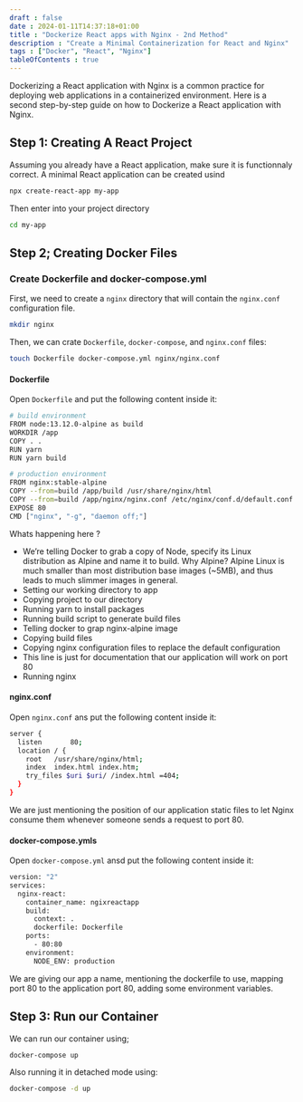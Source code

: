 ```yaml
--- 
draft : false
date : 2024-01-11T14:37:18+01:00
title : "Dockerize React apps with Nginx - 2nd Method"
description : "Create a Minimal Containerization for React and Nginx"
tags : ["Docker", "React", "Nginx"]
tableOfContents : true
---
```


Dockerizing a React application with Nginx is a common practice for deploying web applications in a containerized environment. Here is a second step-by-step guide on how to Dockerize a React application with Nginx.

## Step 1: Creating A React Project

Assuming you already have a React application, make sure it is functionnaly correct. A minimal React application can be created usind
```bash
npx create-react-app my-app
```
Then enter into your project directory
```bash
cd my-app
```
## Step 2;  Creating Docker Files


### Create Dockerfile and docker-compose.yml

First, we need to create a `nginx` directory that will contain the `nginx.conf` configuration file.
```bash
mkdir nginx
```
Then, we can crate `Dockerfile`, `docker-compose`, and `nginx.conf` files:
```bash 
touch Dockerfile docker-compose.yml nginx/nginx.conf
```

#### Dockerfile

Open `Dockerfile` and put the following content inside it:
```  bash
# build environment
FROM node:13.12.0-alpine as build
WORKDIR /app
COPY . .
RUN yarn
RUN yarn build

# production environment
FROM nginx:stable-alpine
COPY --from=build /app/build /usr/share/nginx/html
COPY --from=build /app/nginx/nginx.conf /etc/nginx/conf.d/default.conf
EXPOSE 80
CMD ["nginx", "-g", "daemon off;"]
```

Whats happening here ?
* We’re telling Docker to grab a copy of Node, specify its Linux distribution as Alpine and name it to build. Why Alpine? Alpine Linux is much smaller than most distribution base images (~5MB), and thus leads to much slimmer images in general.
* Setting our working directory to app
* Copying project to our directory
* Running yarn to install packages
* Running build script to generate build files
* Telling docker to grap nginx-alpine image
* Copying build files
* Copying nginx configuration files to replace the default configuration
* This line is just for documentation that our application will work on port 80
* Running nginx

#### nginx.conf

Open `nginx.conf` ans put the following content inside it:
```bash
server {
  listen       80;
  location / {
    root   /usr/share/nginx/html;
    index  index.html index.htm;
    try_files $uri $uri/ /index.html =404;
  }
}
```
We are just mentioning the position of our application static files to let Nginx consume them whenever someone sends a request to port 80.

#### docker-compose.ymls

Open `docker-compose.yml` ansd put the following content inside it:
```bash
version: "2"
services:
  nginx-react:
    container_name: ngixreactapp
    build:
      context: .
      dockerfile: Dockerfile
    ports:
      - 80:80
    environment:
      NODE_ENV: production
```
We are giving our app a name, mentioning the dockerfile to use, mapping port 80 to the application port 80, adding some environment variables.


## Step 3: Run our Container

We can run our container using;
```bash
docker-compose up
```
Also running it in detached mode using:
```bash
docker-compose -d up
```
